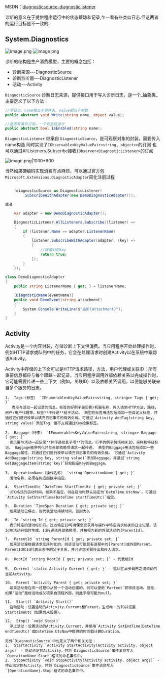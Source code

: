 MSDN：[diagnosticsource-diagnosticlistener](https://learn.microsoft.com/en-us/dotnet/core/diagnostics/diagnosticsource-diagnosticlistener)

诊断的意义在于提供程序运行中的状态跟踪和记录,乍一看有些类似日志.但这两者的运行目标是不一致的.

## System.Diagnostics

![image.png](https://cdn.jsdelivr.net/gh/wang-jie-2020/images/20230515100234.png)
![image.png](https://cdn.jsdelivr.net/gh/wang-jie-2020/images/20230515092700.png)


诊断的结构是生产消费模型，主要的概念包括：
- 诊断来源---DiagnosticSource
- 诊断监听器---DiagnosticListener
- 活动---Activity

`DiagnosticSource` 诊断日志来源，提供接口用于写入诊断日志，是一个_抽象类_主要定义了以下方法：
```csharp
//写日志，name相当于事件名，value相当于参数
public abstract void Write(string name, object value); 

//是否有事件订阅，一个安全性设计
public abstract bool IsEnabled(string name);
```

`DiagnosticListener` 继承自 `DiagnosticSource`，是可观察对象的封装，需要传入name构造
同时实现了`IObservable<KeyValuePair<string, object>>`的订阅
也可以通过AllListeners.Subscribe接收`IObserver<DiagnosticListener>`的订阅

![image.png|1000*800](https://cdn.jsdelivr.net/gh/wang-jie-2020/images/20230515105117.png)

当然如果硬编码实现消费有点麻烦，可以通过官方包`Microsoft.Extensions.DiagnosticAdapter`简化注册过程
```csharp

	(diagnosticSource as DiagnosticListener)
		.SubscribeWithAdapter(new DemoDiagnosticAdapter());

或者

	var adapter = new DemoDiagnosticAdapter();

	DiagnosticListener.AllListeners.Subscribe((listener) =>
	{
		if (listener.Name == adapter.ListenerName)
		{
			listener.SubscribeWithAdapter(adapter, (key) =>
			{
				//键值对的key
				return true;
			});
		}
	});

class DemoDiagnosticAdapter
{
	public string ListenerName { get; } = listenerName;

	[DiagnosticName(eventName)]
	public void DemoEvent(string attachment)
	{
		System.Console.WriteLine($"监听{attachment}");
	}
}
```

## Activity

Activity是一个内容封装，存储诊断上下文供消费。当应用程序开始处理操作时，例如HTTP请求或队列中的任务，它会在处理请求时创建Activity以在系统中跟踪该Activity。

Activity中存储的上下文可以是HTTP请求路径，方法，用户代理或关联ID：所有重要信息都应与每个跟踪一起记录。当应用程序调用外部依赖关系以完成操作时，它可能需要传递一些上下文（例如，关联ID）以及依赖关系调用，以便能够关联来自多个服务的日志。

	1.  Tags（标签） `IEnumerable<KeyValuePair<string, string>> Tags { get; }` 
	   表示与活动一起记录的信息。标签的好例子是实例/机器名称，传入请求HTTP方法，路径，用户/用户代理等。标签**不传递**给子活动。 典型的标签用法包括添加一些自定义标签，并通过它们进行枚举以填充日志事件的有效负载。可通过`Activity AddTag(string key, string value)`添加Tag，但不支持通过Key检索标签。

	2.  Baggage（行李） `IEnumerable<KeyValuePair<string, string>> Baggage { get; }` 
	  表示要与活动一起记录**并传递给其子项**的信息。行李的例子包括相关ID，采样和特征标记。 Baggage被序列化并与外部依赖项请求一起传递。 典型的Baggage用法包括添加一些Baggage属性，并通过它们进行枚举以填充日志事件的有效负载。 可通过`Activity AddBaggage(string key, string value)`添加Baggage。并通过`string GetBaggageItem(string key)`获取指定Key的Baggage。
 
	3.  OperationName（操作名称） `string OperationName { get; }` 
	  活动名称，必须在构造函数中指定。
  
	4.  StartTimeUtc `DateTime StartTimeUtc { get; private set; }` 
	  UTC格式的启动时间，如果不指定，则在启动时默认指定为`DateTime.UtcNow`。可通过`Activity SetStartTime(DateTime startTimeUtc)`指定。

	5.  Duration `TimeSpan Duration { get; private set; }` 
	  如果活动已停止，则代表活动持续时间，否则为0。

	6.  Id `string Id { get; private set; }` 
	  表示特定的活动标识符。过滤特定ID可确保您仅获得与操作中特定请求相关的日志记录。该Id在活动开始时生成。Id传递给外部依赖项，并被视为新的外部活动的[ParentId]。

	7.  ParentId `string ParentId { get; private set; }` 
	  如果活动是根据请求反序列化的，则该活动可能具有进程中的[Parent]或外部Parent。 ParentId和Id代表日志中的父子关系，并允许您关联传出和传入请求。

	8.  RootId `string RootId { get; private set; }` - 代表根Id

	9.  Current `static Activity Current { get; }` - 返回在异步调用之间流动的当前Activity。

	10.  Parent `Activity Parent { get; private set; }` 
	  如果活动是在同一过程中从另一个活动创建的，则可以使用`Partent`获得该活动。但是，如果“活动”是根活动或父项来自流程外部，则此字段可能为null。

	11.  Start() `Activity Start()` 
	  启动活动：设置活动的Activity.Current和Parent，生成唯一的ID并设置StartTimeUtc（如果尚未设置）。

	12.  Stop() `void Stop()`
	  停止活动：设置活动的Activity.Current，并使用`Activity SetEndTime(DateTime endTimeUtc)`或DateTime.UtcNow中提供的时间戳计算Duration。

	另外`DiagnosticSource`中也定义了两个相关方法：
	1.  StartActivity `Activity StartActivity(Activity activity, object args)` - 启动给定的Activity，并将`DiagnosticSource`事件消息写入`OperationName.Start`格式的命名事件中。
	2.  StopActivity `void StopActivity(Activity activity, object args)` - 停止给定的Activity，并将`DiagnosticSource`事件消息写入`{OperationName}.Stop`格式的命名事件中。

